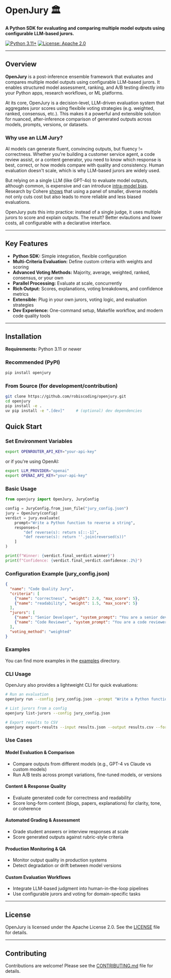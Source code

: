 # OpenJury 🏛️

**A Python SDK for evaluating and comparing multiple model outputs using configurable LLM-based jurors.**

[![Python 3.11+](https://img.shields.io/badge/python-3.11+-blue.svg)](https://www.python.org/downloads/)
[![License: Apache 2.0](https://img.shields.io/badge/License-Apache%202.0-blue.svg)](https://opensource.org/licenses/Apache-2.0)

---

## Overview

**OpenJury** is a post-inference ensemble framework that evaluates and compares multiple model outputs using configurable LLM-based jurors. It enables structured model assessment, ranking, and A/B testing directly into your Python apps, research workflows, or ML platforms.

At its core, OpenJury is a decision-level, LLM-driven evaluation system that aggregates juror scores using flexibile voting strategies (e.g. weighted, ranked, consensus, etc.). This makes it a powerful and extensible solution for nuanced, after-inference comparison of generated outputs across models, prompts, versions, or datasets.

### Why use an LLM Jury?

AI models can generate fluent, convincing outputs, but fluency != correctness. Whether you're building a customer service agent, a code review assist, or a content generator, you need to know which response is best, correct, or how models compare with quality and consistency. Human evaluation doesn't scale, which is why LLM-based jurors are widely used.

But relying on a single LLM (like GPT-4o) to evaluate model outputs, although common, is expensive and can introduce [intra-model bias](https://arxiv.org/abs/2404.13076). Research by Cohere [shows](https://arxiv.org/abs/2404.18796) that using a panel of smaller, diverse models not only cuts cost but also leads to more reliable and less biased evaluations.

OpenJury puts this into practice: instead of a single judge, it uses multiple jurors to score and explain outputs. The result? Better evlautions and lower costs, all configurable with a declarative interface.


---

## Key Features

- **Python SDK:** Simple integration, flexible configuration
- **Multi-Criteria Evaluation:** Define custom criteria with weights and scoring
- **Advanced Voting Methods:** Majority, average, weighted, ranked, consensus, or your own
- **Parallel Processing:** Evaluate at scale, concurrently
- **Rich Output:** Scores, explanations, voting breakdowns, and confidence metrics
- **Extensible:** Plug in your own jurors, voting logic, and evaluation strategies
- **Dev Experience:** One-command setup, Makefile workflow, and modern code quality tools

---

## Installation

**Requirements:** Python 3.11 or newer

### Recommended (PyPI)

```bash
pip install openjury
```

### From Source (for development/contribution)

```bash
git clone https://github.com/robiscoding/openjury.git
cd openjury
pip install -e .
uv pip install -e ".[dev]"     # (optional) dev dependencies
```

## Quick Start

### Set Environment Variables

```bash
export OPENROUTER_API_KEY="your-api-key"
```

or if you're using OpenAI:
```bash
export LLM_PROVIDER="openai"
export OPENAI_API_KEY="your-api-key"
```

### Basic Usage

```python
from openjury import OpenJury, JuryConfig

config = JuryConfig.from_json_file("jury_config.json")
jury = OpenJury(config)
verdict = jury.evaluate(
    prompt="Write a Python function to reverse a string",
    responses=[
        "def reverse(s): return s[::-1]",
        "def reverse(s): return ''.join(reversed(s))"
    ]
)

print(f"Winner: {verdict.final_verdict.winner}")
print(f"Confidence: {verdict.final_verdict.confidence:.2%}")
```

### Configuration Example (jury_config.json)

```json
{
  "name": "Code Quality Jury",
  "criteria": [
    {"name": "correctness", "weight": 2.0, "max_score": 5},
    {"name": "readability", "weight": 1.5, "max_score": 5}
  ],
  "jurors": [
    {"name": "Senior Developer", "system_prompt": "You are a senior developer. You are tasked with reviewing the code and providing a score and explanation for the correctness and readability of the code.", "model_name": "qwen/qwen-2.5-coder-32b", "weight": 2.0},
    {"name": "Code Reviewer", "system_prompt": "You are a code reviewer. You are tasked with reviewing the code and providing a score and explanation for the correctness and readability of the code.", "model_name": "llama3/llama-3.1-8b-instruct", "weight": 1.0}
  ],
  "voting_method": "weighted"
}
```

### Examples

You can find more examples in the [examples](examples) directory.

### CLI Usage

OpenJury also provides a lightweight CLI for quick evaluations:

```bash
# Run an evaluation
openjury run --config jury_config.json --prompt "Write a Python function" --responses "def func(): pass" "def func(): return None"

# List jurors from a config
openjury list-jurors --config jury_config.json

# Export results to CSV
openjury export-results --input results.json --output results.csv --format csv
```

### Use Cases

#### Model Evaluation & Comparison
- Compare outputs from different models (e.g., GPT-4 vs Claude vs custom models)
- Run A/B tests across prompt variations, fine-tuned models, or versions

#### Content & Response Quality
- Evaluate generated code for correctness and readability
- Score long-form content (blogs, papers, explanations) for clarity, tone, or coherence

#### Automated Grading & Assessment
- Grade student answers or interview responses at scale
- Score generated outputs against rubric-style criteria

#### Production Monitoring & QA
- Monitor output quality in production systems
- Detect degradation or drift between model versions

#### Custom Evaluation Workflows
- Integrate LLM-based judgment into human-in-the-loop pipelines
- Use configurable jurors and voting for domain-specific tasks

---

## License

OpenJury is licensed under the Apache License 2.0. See the [LICENSE](LICENSE) file for details.

---

## Contributing

Contributions are welcome! Please see the [CONTRIBUTING.md](CONTRIBUTING.md) file for details.